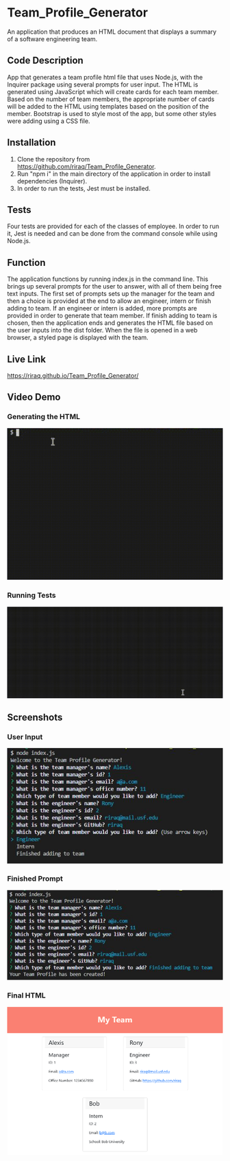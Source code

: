 # Team_Profile_Generator
An application that produces an HTML document that displays a summary of a software engineering team.

## Code Description
App that generates a team profile html file that uses Node.js, with the Inquirer package using several prompts for user input. The HTML is generated using JavaScript which will create cards for each team member. Based on the number of team members, the appropriate number of cards will be added to the HTML using templates based on the position of the member. Bootstrap is used to style most of the app, but some other styles were adding using a CSS file.
## Installation
1. Clone the repository from https://github.com/riraq/Team_Profile_Generator.
2. Run "npm i" in the main directory of the application in order to install dependencies (Inquirer).
3. In order to run the tests, Jest must be installed.
## Tests
Four tests are provided for each of the classes of employee. In order to run it, Jest is needed and can be done from the command console while using Node.js. 
## Function
The application functions by running index.js in the command line. This brings up several prompts for the user to answer, with all of them being free text inputs. The first set of prompts sets up the manager for the team and then a choice is provided at the end to allow an engineer, intern or finish adding to team. If an engineer or intern is added, more prompts are provided in order to generate that team member. If finish adding to team is chosen, then the application ends and generates the HTML file based on the user inputs into the dist folder. When the file is opened in a web browser, a styled page is displayed with the team.
## Live Link
https://riraq.github.io/Team_Profile_Generator/
## Video Demo
### Generating the HTML
![Video Demo](./assets/htmlGenerate.gif)
### Running Tests
![Video Demo](./assets/tests.gif)
## Screenshots
### User Input 
![User Input](./assets/prompt.jpg)
### Finished Prompt
![Finished Prompt](./assets/promptFinish.jpg)
### Final HTML
![Final HTML](./assets/generatedTeam.jpg)
